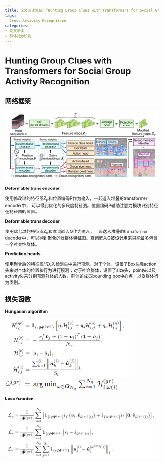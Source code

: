 ```yaml
---
title: 论文阅读笔记：“Hunting Group Clues with Transformers for Social Group Activity Recognition”
tags: 
- Group Activity Recognition
categories:
- 论文阅读
- 群体行为识别
---
```


# Hunting Group Clues with Transformers for Social Group Activity Recognition

## 网络框架

<img src="https://raw.githubusercontent.com/coelien/image-hosting/master/img/202302271020733.png" alt="image-20230227102012606" style="zoom:50%;" />

**Deformable trans encoder**

使用修改过的特征图$Z_p$和位置编码P作为输入，一起送入堆叠的transformer encoder中， 可以得到优化的多尺度特征图。位置编码P辅助注意力模块识别特征在特征图的位置。

**Deformable trans decoder**

使用优化过的特征图$Z_e$和查询嵌入Q作为输入，一起送入堆叠的transformer decoder中，可以得到聚合的社群体特征图。查询嵌入Q被设计用来只能最多包含一个社会性群体。

**Prediction heads**

使用聚合后的特征图$H$送入检测头中进行预测。对于个体，设置了Box头和action头来对个体的位置和行为进行预测；对于社会群体，设置了size头，point头以及activity头来分别预测群体的人数，群体的成员bounding box中心点，以及群体行为类别。

## 损失函数

**Hungarian algorithm**

<img src="https://raw.githubusercontent.com/coelien/image-hosting/master/img/202302271254422.png" alt="image-20230227125442388" style="zoom:50%;" />

<img src="https://raw.githubusercontent.com/coelien/image-hosting/master/img/202302271256605.png" alt="image-20230227125644581" style="zoom: 67%;" />

**Loss function**

<img src="https://raw.githubusercontent.com/coelien/image-hosting/master/img/202302271258244.png" alt="image-20230227125800212" style="zoom: 50%;" />